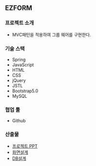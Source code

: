 ## EZFORM

### 프로젝트 소개
* MVC패턴을 적용하여 그룹 웨어를 구현한다.

### 기술 스택
* Spring
* JavaScript
* HTML
* CSS
* jQuery
* JSTL
* Bootstrap5.0
* MySQL
    
### 협업 툴
* Github
    
### 산출물
- [프로젝트 PPT](document/ppt/ezform.pdf)
- [화면설계]()
- [DB설계](document/database/erd.pdf)
